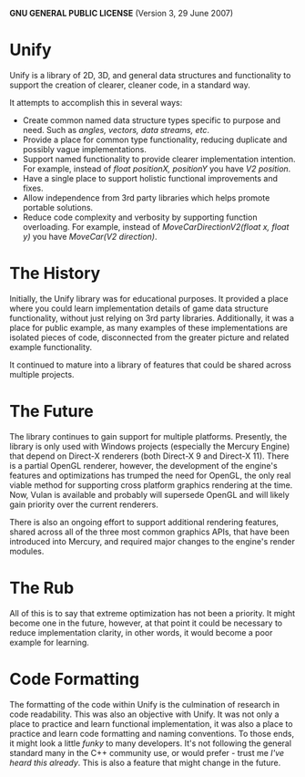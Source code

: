 **GNU GENERAL PUBLIC LICENSE** (Version 3, 29 June 2007)
# Unify
Unify is a library of 2D, 3D, and general data structures and functionality to support the creation of clearer, cleaner code, in a standard way.

It attempts to accomplish this in several ways:
- Create common named data structure types specific to purpose and need. Such as *angles, vectors, data streams, etc*.
- Provide a place for common type functionality, reducing duplicate and possibly vague implementations.
- Support named functionality to provide clearer implementation intention. For example, instead of *float positionX, positionY* you have *V2 position*.
- Have a single place to support holistic functional improvements and fixes.
- Allow independence from 3rd party libraries which helps promote portable solutions.
- Reduce code complexity and verbosity by supporting function overloading. For example, instead of *MoveCarDirectionV2(float x, float y)* you have *MoveCar(V2 direction)*.

# The History
Initially, the Unify library was for educational purposes. It provided a place where you could learn implementation details of game data structure functionality, without just relying on 3rd party libraries. Additionally, it was a place for public example, as many examples of these implementations are isolated pieces of code, disconnected from the greater picture and related example functionality.

It continued to mature into a library of features that could be shared across multiple projects. 

# The Future
The library continues to gain support for multiple platforms. Presently, the library is only used with Windows projects (especially the Mercury Engine) that depend on Direct-X renderers (both Direct-X 9 and Direct-X 11). There is a partial OpenGL renderer, however, the development of the engine's features and optimizations has trumped the need for OpenGL, the only real viable method for supporting cross platform graphics rendering at the time. Now, Vulan is available and probably will supersede OpenGL and will likely gain priority over the current renderers.

There is also an ongoing effort to support additional rendering features, shared across all of the three most common graphics APIs, that have been introduced into Mercury, and required major changes to the engine's render modules.

# The Rub
All of this is to say that extreme optimization has not been a priority. It might become one in the future, however, at that point it could be necessary to reduce implementation clarity, in other words, it would become a poor example for learning.

# Code Formatting
The formatting of the code within Unify is the culmination of research in code readability. This was also an objective with Unify. It was not only a place to practice and learn functional implementation, it was also a place to practice and learn code formatting and naming conventions. To those ends, it might look a little *funky* to many developers. It's not following the general standard many in the C++ community use, or would prefer - trust me *I've heard this already*. This is also a feature that might change in the future.

